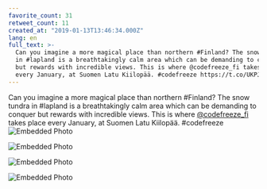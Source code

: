 ```yaml
---
favorite_count: 31
retweet_count: 11
created_at: "2019-01-13T13:46:34.000Z"
lang: en
full_text: >-
  Can you imagine a more magical place than northern #Finland? The snow tundra
  in #lapland is a breathtakingly calm area which can be demanding to conquer
  but rewards with incredible views. This is where @codefreeze_fi takes place
  every January, at Suomen Latu Kiilopää. #codefreeze https://t.co/UKPJcxopp4
---
```


Can you imagine a more magical place than northern #Finland? The snow tundra in
#lapland is a breathtakingly calm area which can be demanding to conquer but
rewards with incredible views. This is where
[@codefreeze_fi](https://twitter.com/codefreeze_fi) takes place every January,
at Suomen Latu Kiilopää. #codefreeze
![Embedded Photo](https://twitter-media-coderbyheart.s3.eu-north-1.amazonaws.com/1084446608253730817-Dwy6ZLuWwAINhVh.jpg)

![Embedded Photo](https://twitter-media-coderbyheart.s3.eu-north-1.amazonaws.com/1084446608253730817-Dwy6aD8XcAAyX56.jpg)

![Embedded Photo](https://twitter-media-coderbyheart.s3.eu-north-1.amazonaws.com/1084446608253730817-Dwy6azyXcAMZq4n.jpg)

![Embedded Photo](https://twitter-media-coderbyheart.s3.eu-north-1.amazonaws.com/1084446608253730817-Dwy6boXW0AA4ltk.jpg)
